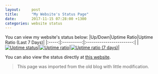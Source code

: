 ```yaml
---
layout:     post
title:      "My Website's Status Page"
date:       2017-11-15 07:28:00 +1300
categories: website status
---
```


You can view my website's status below:
|Up/Down|Uptime Ratio|Uptime Ratio (Last 7 Days)|
|:-----:|:----------:|:------------------------:|
|[![Uptime status](https://img.shields.io/uptimerobot/status/m778918918-3e92c097147760ee39d02d36.svg?style=for-the-badge)](https://status-richiebendall.ml/)|[![Uptime ratio](https://img.shields.io/uptimerobot/ratio/m778918918-3e92c097147760ee39d02d36.svg?style=for-the-badge)](https://status-richiebendall.ml/)|[![Uptime ratio (7 days)](https://img.shields.io/uptimerobot/ratio/7/m778918918-3e92c097147760ee39d02d36.svg?style=for-the-badge)](https://status-richiebendall.ml/)|

You can also view the status directly at [this website](https://richiebendallstatus.ml/).

> This page was imported from the old blog with little modification.
